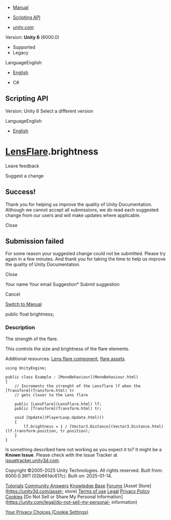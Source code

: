 [ ]()

  * [Manual](../Manual/index.html)
  * [Scripting API](../ScriptReference/index.html)

  * [unity.com](https://unity.com/)

Version: **Unity 6** (6000.0)

  * Supported
  * Legacy

LanguageEnglish

  * [English]()

  * C#

[ ](https://docs.unity3d.com)

## Scripting API

Version: Unity 6 Select a different version

LanguageEnglish

  * [English]()

#  [LensFlare](LensFlare.html).brightness

Leave feedback

Suggest a change

## Success!

Thank you for helping us improve the quality of Unity Documentation. Although
we cannot accept all submissions, we do read each suggested change from our
users and will make updates where applicable.

Close

## Submission failed

For some reason your suggested change could not be submitted. Please <a>try
again</a> in a few minutes. And thank you for taking the time to help us
improve the quality of Unity Documentation.

Close

Your name Your email Suggestion* Submit suggestion

Cancel

[Switch to Manual](../Manual/class-LensFlare.html "Go to LensFlare Component
in the Manual")

public float brightness;

### Description

The strength of the flare.

This controls the size and brightness of the flare elements.  
  
Additional resources: [Lens flare component](../Manual/class-LensFlare.html),
[flare assets](../Manual/class-Flare.html).

    
    
    using UnityEngine;  
      
    public class Example : [MonoBehaviour](MonoBehaviour.html)
    {
        // Increments the strenght of the Lensflare lf when the [Transform](Transform.html) tr
        // gets closer to the Lens flare  
      
        public [LensFlare](LensFlare.html) lf;
        public [Transform](Transform.html) tr;  
      
        void [Update](PlayerLoop.Update.html)()
        {
            lf.brightness = 1 / [Vector3.Distance](Vector3.Distance.html)(lf.transform.position, tr.position);
        }
    }
    

Is something described here not working as you expect it to? It might be a
**Known Issue**. Please check with the Issue Tracker at
[issuetracker.unity3d.com](https://issuetracker.unity3d.com).

Copyright ©2005-2025 Unity Technologies. All rights reserved. Built from:
6000.0.36f1 (02b661dc617c). Built on: 2025-01-14.

[Tutorials](https://unity3d.com/learn) [Community
Answers](https://answers.unity3d.com) [Knowledge
Base](https://support.unity3d.com/hc/en-us)
[Forums](https://forum.unity3d.com) [Asset Store](https://unity3d.com/asset-
store) [Terms of use](https://docs.unity3d.com/Manual/TermsOfUse.html)
[Legal](https://unity.com/legal) [Privacy
Policy](https://unity.com/legal/privacy-policy)
[Cookies](https://unity.com/legal/cookie-policy) [Do Not Sell or Share My
Personal Information](https://unity.com/legal/do-not-sell-my-personal-
information)

[Your Privacy Choices (Cookie Settings)](javascript:void\(0\);)

